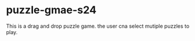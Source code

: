 # puzzle-gmae-s24
This is a drag and drop puzzle game. the user cna select mutiple puzzles to play.
